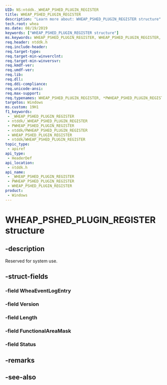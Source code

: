 ```yaml
---
UID: NS:ntddk._WHEAP_PSHED_PLUGIN_REGISTER
title: WHEAP_PSHED_PLUGIN_REGISTER
description: "Learn more about: WHEAP_PSHED_PLUGIN_REGISTER structure"
tech.root: whea
ms.date: 08/19/2019
keywords: ["WHEAP_PSHED_PLUGIN_REGISTER structure"]
ms.keywords: WHEAP_PSHED_PLUGIN_REGISTER, WHEAP_PSHED_PLUGIN_REGISTER, *PWHEAP_PSHED_PLUGIN_REGISTER,
req.header: ntddk.h
req.include-header: 
req.target-type: 
req.target-min-winverclnt: 
req.target-min-winversvr: 
req.kmdf-ver: 
req.umdf-ver: 
req.lib: 
req.dll: 
req.ddi-compliance: 
req.unicode-ansi: 
req.max-support: 
req.typenames: WHEAP_PSHED_PLUGIN_REGISTER, *PWHEAP_PSHED_PLUGIN_REGISTER
targetos: Windows
ms.custom: 19H1
f1_keywords:
 - _WHEAP_PSHED_PLUGIN_REGISTER
 - ntddk/_WHEAP_PSHED_PLUGIN_REGISTER
 - PWHEAP_PSHED_PLUGIN_REGISTER
 - ntddk/PWHEAP_PSHED_PLUGIN_REGISTER
 - WHEAP_PSHED_PLUGIN_REGISTER
 - ntddk/WHEAP_PSHED_PLUGIN_REGISTER
topic_type:
 - apiref
api_type:
 - HeaderDef
api_location:
 - ntddk.h
api_name:
 - _WHEAP_PSHED_PLUGIN_REGISTER
 - PWHEAP_PSHED_PLUGIN_REGISTER
 - WHEAP_PSHED_PLUGIN_REGISTER
product:
 - Windows
---
```


# WHEAP_PSHED_PLUGIN_REGISTER structure


## -description

Reserved for system use.

## -struct-fields

### -field WheaEventLogEntry

### -field Version

### -field Length

### -field FunctionalAreaMask

### -field Status

## -remarks

## -see-also

